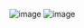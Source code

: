 ![image](https://github.com/user-attachments/assets/91c10b86-b3c0-45a8-ada3-3d1c2efa106e)
![image](https://github.com/user-attachments/assets/43dc43f4-412c-4714-bf44-3eecab9923af)
